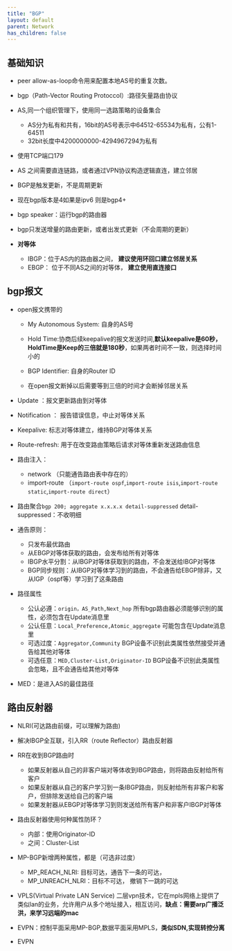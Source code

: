```yaml
---
title: "BGP"
layout: default
parent: Network
has_children: false
---
```



## 基础知识

- peer allow-as-loop命令用来配置本地AS号的重复次数。

- bgp（Path-Vector Routing Protoccol）:路径矢量路由协议

- AS,同一个组织管理下，使用同一选路策略的设备集合
    - AS分为私有和共有，16bit的AS号表示中64512-65534为私有，公有1-64511
    - 32bit长度中4200000000-4294967294为私有
- 使用TCP端口179


- AS 之间需要直连链路，或者通过VPN协议构造逻辑直连，建立邻居
- BGP是触发更新，不是周期更新

- 现在bgp版本是4如果是ipv6 则是bgp4+

- bgp speaker：运行bgp的路由器
- bgp只发送增量的路由更新，或者出发式更新（不会周期的更新）


- **对等体**
    - IBGP：位于AS内的路由器之间， **建议使用环回口建立邻居关系**
    - EBGP： 位于不同AS之间的对等体， **建立使用直连接口**


## bgp报文

- open报文携带的
    - My Autonomous System: 自身的AS号
    - Hold Time:协商后续keepalive的报文发送时间,**默认keepalive是60秒，HoldTime是Keep的三倍就是180秒**，如果两者时间不一致，则选择时间小的
    - BGP Identifier: 自身的Router ID

    - 在open报文断掉以后需要等到三倍的时间才会断掉邻居关系

- Update ：报文更新路由到对等体
- Notification ： 报告错误信息，中止对等体关系
- Keepalive: 标志对等体建立，维持BGP对等体关系
- Route-refresh: 用于在改变路由策略后请求对等体重新发送路由信息


- 路由注入：
    - network （只能通告路由表中存在的）
    - import-route （`import-route ospf`,`import-route isis`,`import-route static`,`import-route direct`）

- 路由聚合`bgp 200; aggregate x.x.x.x detail-suppressed` detail-suppressed：不收明细

- 通告原则：
    - 只发布最优路由
    - 从EBGP对等体获取的路由，会发布给所有对等体
    - IBGP水平分割：从IBGP对等体获取到的路由，不会发送给IBGP对等体
    - BGP同步规则：从IBGP对等体学习到的路由，不会通告给EBGP除非，又从IGP（ospf等）学习到了这条路由

- 路径属性
    - 公认必遵：`origin，AS_Path,Next_hop`              所有bgp路由器必须能够识别的属性，必须包含在Update消息里
    - 公认任意：`Local_Preference,Atomic_aggregate`     可能包含在Update消息里
    - 可选过度：`Aggregator,Community`                  BGP设备不识别此类属性依然接受并通告给其他对等体
    - 可选任意：`MED,Cluster-List,Originator-ID`        BGP设备不识别此类属性会忽略，且不会通告给其他对等体

- MED：是进入AS的最佳路径

## 路由反射器

- NLRI(可达路由前缀，可以理解为路由)

- 解决IBGP全互联，引入RR（route Reflector）路由反射器
- RR在收到BGP路由时
    - 如果反射器从自己的非客户端对等体收到IBGP路由，则将路由反射给所有客户
    - 如果反射器从自己的客户学习到一条IBGP路由，则反射给所有非客户和客户，但排除发送给自己的客户端
    - 如果发射器从EBGP对等体学习到则发送给所有客户和非客户IBGP对等体

- 路由反射器使用何种属性防环？
    - 内部：使用Originator-ID
    - 之间：Cluster-List

- MP-BGP新增两种属性，都是（可选非过度）
    - MP_REACH_NLRI: 目标可达，通告下一条的可达，
    - MP_UNREACH_NLRI：目标不可达， 撤销下一跳的可达

- VPLS(Virtual Private LAN Service) 二层vpn技术，它在mpls网络上提供了类似lan的业务，允许用户从多个地址接入，相互访问，**缺点：需要arp广播泛洪，来学习远端的mac**
- EVPN：控制平面采用MP-BGP,数据平面采用MPLS，**类似SDN,实现转控分离** 

- EVPN
